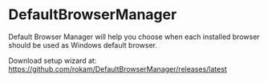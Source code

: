 DefaultBrowserManager
=====================

Default Browser Manager will help you choose when each installed browser should be used as Windows default browser.

Download setup wizard at: https://github.com/rokam/DefaultBrowserManager/releases/latest
